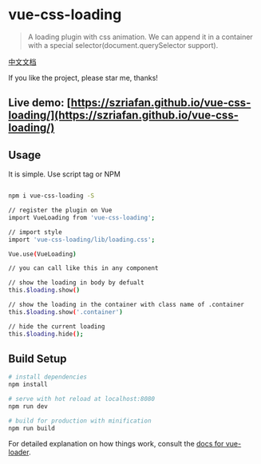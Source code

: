 # vue-css-loading

> A loading plugin with css animation. We can append it in a container with a special selector(document.querySelector support).

[中文文档](https://github.com/szriafan/vue-css-loading/blob/master/README_zh.md)

If you like the project, please star me, thanks!

## Live demo: [https://szriafan.github.io/vue-css-loading/](https://szriafan.github.io/vue-css-loading/)

## Usage

It is simple. Use script tag or NPM

``` bash

npm i vue-css-loading -S

// register the plugin on Vue
import VueLoading from 'vue-css-loading';

// import style
import 'vue-css-loading/lib/loading.css';

Vue.use(VueLoading)

// you can call like this in any component

// show the loading in body by defualt
this.$loading.show()

// show the loading in the container with class name of .container 
this.$loading.show('.container')

// hide the current loading
this.$loading.hide();
```

## Build Setup

``` bash
# install dependencies
npm install

# serve with hot reload at localhost:8080
npm run dev

# build for production with minification
npm run build
```

For detailed explanation on how things work, consult the [docs for vue-loader](http://vuejs.github.io/vue-loader).
